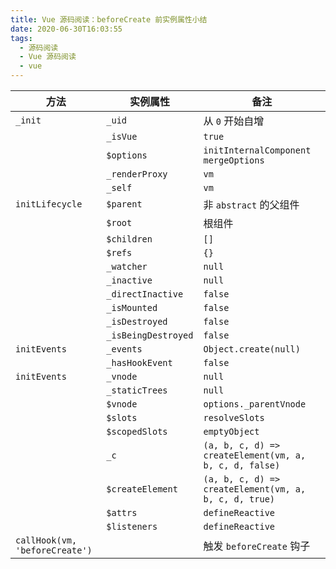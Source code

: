 ```yaml
---
title: Vue 源码阅读：beforeCreate 前实例属性小结
date: 2020-06-30T16:03:55
tags:
  - 源码阅读
  - Vue 源码阅读
  - vue
---
```


| 方法                           | 实例属性            | 备注                                                   |
| ------------------------------ | ------------------- | ------------------------------------------------------ |
| `_init`                        | `_uid`              | 从 `0` 开始自增                                        |
|                                | `_isVue`            | `true`                                                 |
|                                | `$options`          | `initInternalComponent`<br />`mergeOptions`            |
|                                | `_renderProxy`      | `vm`                                                   |
|                                | `_self`             | `vm`                                                   |
| `initLifecycle`                | `$parent`           | 非 `abstract` 的父组件                                 |
|                                | `$root`             | 根组件                                                 |
|                                | `$children`         | `[]`                                                   |
|                                | `$refs`             | `{}`                                                   |
|                                | `_watcher`          | `null`                                                 |
|                                | `_inactive`         | `null`                                                 |
|                                | `_directInactive`   | `false`                                                |
|                                | `_isMounted`        | `false`                                                |
|                                | `_isDestroyed`      | `false`                                                |
|                                | `_isBeingDestroyed` | `false`                                                |
| `initEvents`                   | `_events`           | `Object.create(null)`                                  |
|                                | `_hasHookEvent`     | `false`                                                |
| `initEvents`                   | `_vnode`            | `null`                                                 |
|                                | `_staticTrees`      | `null`                                                 |
|                                | `$vnode`            | `options._parentVnode`                                 |
|                                | `$slots`            | `resolveSlots`                                         |
|                                | `$scopedSlots`      | `emptyObject`                                          |
|                                | `_c`                | `(a, b, c, d) => createElement(vm, a, b, c, d, false)` |
|                                | `$createElement`    | `(a, b, c, d) => createElement(vm, a, b, c, d, true)`  |
|                                | `$attrs`            | `defineReactive`                                       |
|                                | `$listeners`        | `defineReactive`                                       |
| `callHook(vm, 'beforeCreate')` |                     | 触发 `beforeCreate` 钩子                               |
